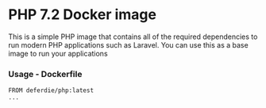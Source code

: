 # PHP 7.2 Docker image

This is a simple PHP image that contains all of the required dependencies to run modern PHP applications such as Laravel. You can use this as a base image to run your applications

### Usage - Dockerfile
```
FROM deferdie/php:latest
...
```